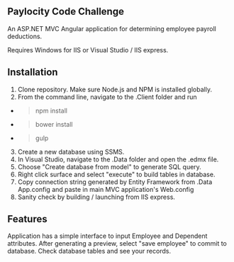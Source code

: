 ## Paylocity Code Challenge

An ASP.NET MVC Angular application for determining employee payroll deductions.

Requires Windows for IIS or Visual Studio / IIS express. 

## Installation

1. Clone repository. Make sure Node.js and NPM is installed globally.
2. From the command line, navigate to the .Client folder and run 
- >npm install
- >bower install
- >gulp
3. Create a new database using SSMS.
4. In Visual Studio, navigate to the .Data folder and open the .edmx file.
5. Choose "Create database from model" to generate SQL query.
6. Right click surface and select "execute" to build tables in database.
7. Copy connection string generated by Entity Framework from .Data App.config and paste in main MVC application's Web.config
8. Sanity check by building / launching from IIS express.

## Features

Application has a simple interface to input Employee and Dependent attributes. After generating a preview, select "save employee" to commit to database. Check database tables and see your records.  